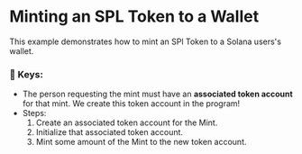 # Minting an SPL Token to a Wallet

This example demonstrates how to mint an SPl Token to a Solana users's wallet.

### :key: Keys:

- The person requesting the mint must have an **associated token account** for that mint. We create this token account in the program!
- Steps:
    1. Create an associated token account for the Mint.
    2. Initialize that associated token account.
    3. Mint some amount of the Mint to the new token account.